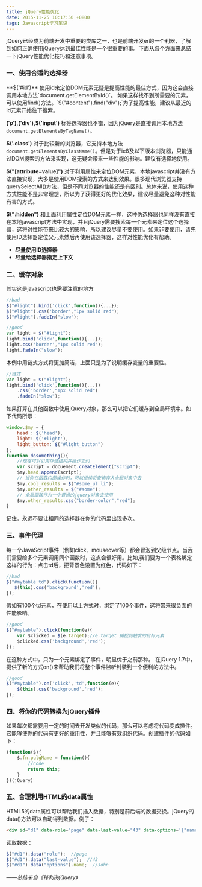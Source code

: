```yaml
---
title: jQuery性能优化
date: 2015-11-25 10:17:50 +0800
tags: Javascript学习笔记
---
```

jQuery已经成为前端开发中重要的类库之一，也是前端开发er的一个利器，了解到如何正确使用jQuery达到最佳性能是一个很重要的事。下面从各个方面来总结一下jQuery性能优化技巧和注意事项。
<!-- more -->
### 一、使用合适的选择器
**$('#id')**
使用id来定位DOM元素无疑是提高性能的最佳方式，因为这会直接调用本地方法`document.getElementById()`。
如果这样找不到所需要的元素，可以使用find()方法。`$("#content").find("div");`为了提高性能，建议从最近的id元素开始往下搜索。

**$('p'),$('div'),$('input')**
标签选择器也不错，因为jQuery是直接调用本地方法`document.getElementsByTagName()`。

**$('.class')**
对于比较新的浏览器，它支持本地方法`document.getElementsByClassName()`。但是对于ie8及以下版本浏览器，只能通过DOM搜索的方法来实现，这无疑会带来一些性能的影响。建议有选择地使用。

**$("[attribute=value]")**
对于利用属性来定位DOM元素，本地javascript并没有方法直接实现，大多是使用DOM搜索的方式来达到效果。很多现代浏览器支持querySelectAll()方法，但是不同浏览器的性能还是有区别。总体来说，使用这种方式性能不是非常理想，所以为了获得更好的优化效果，建议尽量避免这种对性能有害的方式。

**$(":hidden")**
和上面利用属性定位DOM元素一样，这种伪选择器也同样没有直接在本地javascript方法中实现，并且jQuery需要搜索每一个元素来定位这个选择器，这将对性能带来比较大的影响，所以建议尽量不要使用。如果非要使用，请先使用ID选择器定位父元素然后再使用该选择器，这样对性能优化有帮助。

- **尽量使用ID选择器**
- **尽量给选择器指定上下文**

### 二、缓存对象
其实这是javascript也需要注意的地方
```javascript
//bad
$("#light").bind('click',function(){...});
$("#light").css('border',"1px solid red");
$("#light").fadeIn("slow");

//good
var light = $("#light");
light.bind('click',function(){...});
light.css('border',"1px solid red");
light.fadeIn("slow");
```
本例中用链式方式将更加简洁，上面只是为了说明缓存变量的重要性。
```javascript
//链式
var light = $("#light");
light.bind('click',function(){...})
    .css('border',"1px solid red")
    .fadeIn("slow");
```
如果打算在其他函数中使用jQuery对象，那么可以把它们缓存到全局环境中。如下代码所示：
```javascript
window.$my = {
    head : $('head'),
    light: $('#light'),
    light_button: $("#light_button")
};
function dosomething(){
    //现在可以引用存储结构并操作它们
    var script = docuement.creatElement("script");
    $my.head.append(script);
    // 当你在函数内部操作时，可以继续将查询存入全局对象中去
    $my.cool_results = $("#some_ul li");
    $my.other_results = $("#some");
    // 全局函数作为一个普通的jquery对象去使用
    $my.other_results.css("border-color","red");
}
```
记住，永远不要让相同的选择器在你的代码里出现多次。

### 三、事件代理
每一个JavaScript事件（例如click、mouseover等）都会冒泡到父级节点。当我们需要给多个元素调用同个函数时，这点会很好用。比如,我们要为一个表格绑定这样的行为：点击td后，把背景色设置为红色，代码如下：
```javascript
//bad
$("#mytable td").click(functuon(){
   $(this).css('background','red');
});
```
假如有100个td元素，在使用以上方式时，绑定了100个事件，这将带来很负面的性能影响。
```javascript
//good
$("#mytable").click(function(e){
    var $clicked = $(e.target);//e.target 捕捉到触发的目标元素
    $clicked.css('background','red');
});
```
在这种方式中，只为一个元素绑定了事件，明显优于之前那种。
在jQuery 1.7中，提供了新的方式on()来帮助我们将整个事件监听封装到一个便利的方法中。
```javascript
//good
$("#mytable").on('click','td',function(e){
    $(this).css('background','red');
});
```

### 四、将你的代码转换为jQuery插件
如果每次都需要用一定的时间去开发类似的代码，那么可以考虑将代码变成插件。它能够使你的代码有更好的重用性，并且能够有效组织代码。创建插件的代码如下：
```javascript
(function($){
    $.fn.pulgName = function(){
        //code
        return this;
    }
})(jQuery)
```
### 五、合理利用HTML的data属性
HTML5的data属性可以帮助我们插入数据，特别是前后端的数据交换。jQuery的data()方法可以自动得到数据。例子：
```html
<div id="d1" data-role="page" data-last-value="43" data-options='{"name":"John"}'></div>
```
读取数据：
```javascript
$("#d1").data("role");  //page
$("#d1").data("last-value");  //43
$("#d1").data("options").name;  //John
```

*——总结来自《锋利的jQuery》*